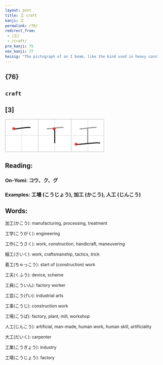 ```yaml
---
layout: post
title: 工 craft
kanji: 工
permalink: /76/
redirect_from:
 - /工/
 - /craft/
pre_kanji: 75
nex_kanji: 77
heisig: "The pictograph of an I beam, like the kind used in heavy construction work on buildings and bridges, gives us the character for <b>craft</b> in general."
---
```


## {76}

## `craft`

## [3]

<div class="stroke"><img src="../images/E5B7A5.png" /></div>

## Reading:

### On-Yomi: コウ、ク、グ

### Examples: 工場 (こうじょう), 加工 (かこう), 人工 (じんこう)

## Words:

加工(かこう): manufacturing, processing, treatment

工学(こうがく): engineering

工作(こうさく): work, construction, handicraft, maneuvering

細工(さいく): work, craftsmanship, tactics, trick

着工(ちゃっこう): start of (construction) work

工夫(くふう): device, scheme

工員(こういん): factory worker

工芸(こうげい): industrial arts

工事(こうじ): construction work

工場(こうば): factory, plant, mill, workshop

人工(じんこう): artificial, man-made, human work, human skill, artificiality

大工(だいく): carpenter

工業(こうぎょう): industry

工場(こうじょう): factory
